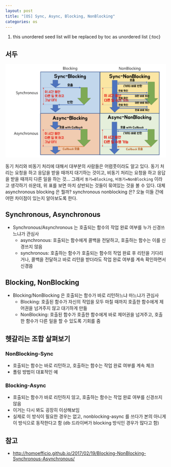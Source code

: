 ```yaml
---
layout: post
title: "[OS] Sync, Async, Blocking, NonBlocking"
categories: os
---
```


1. this unordered seed list will be replaced by toc as unordered list
{:toc}

## 서두

![sync async](/assets/img/sync-async.png)

동기 처리와 비동기 처리에 대해서 대부분의 사람들은 어렴풋이라도 알고 있다. 동기 처리는 요청을 하고 응답을 받을 때까지 대기하는 것이고, 비동기 처리는 요청을 하고 응답을 받을 때까지 다른 일을 하는 것... 그래서 `동기=Blocking`, `비동기=NonBlocking` 이라고 생각하기 쉬운데, 위 표를 보면 마치 상반되는 것들이 묶여있는 것을 볼 수 있다. 대체 asynchronous blocking 은 뭘까? synchronous nonblocking 은? 오늘 이들 간에 어떤 차이점이 있는지 알아보도록 한다.

## Synchronous, Asynchronous

- Synchronous/Asynchronous 는 호출되는 함수의 작업 완료 여부를 누가 신경쓰느냐가 관심사
	- asynchronous: 호출되는 함수에게 콜백을 전달하고, 호출하는 함수는 이를 신경쓰지 않음
	- synchronous: 호출하는 함수가 호출되는 함수의 작업 완료 후 리턴을 기다리거나, 콜백을 전달하고 바로 리턴을 받더라도 작업 완료 여부를 계속 확인하면서 신경씀

## Blocking, NonBlocking

- Blocking/NonBlocking 은 호출되는 함수가 바로 리턴하느냐 마느냐가 관심사
	- Blocking: 호출된 함수가 자신의 작업을 모두 마칠 때까지 호출한 함수에게 제어권을 넘겨주지 않고 대기하게 만듦
	- NonBlocking: 호출된 함수가 호출한 함수에게 바로 제어권을 넘겨주고, 호출한 함수가 다른 일을 할 수 있도록 기회를 줌

## 헷갈리는 조합 살펴보기

### NonBlocking-Sync

- 호출되는 함수는 바로 리턴하고, 호출하는 함수는 작업 완료 여부를 계속 체크
- 폴링 방법이 대표적인 예

### Blocking-Async

- 호출되는 함수가 바로 리턴하지 않고, 호출하는 함수는 작업 완료 여부를 신경쓰지 않음
- 이거는 다시 봐도 굉장히 이상해보임
- 실제로 이 방식이 필요한 경우는 없고, nonblocking-async 를 쓰다가 본의 아니게 이 방식으로 동작한다고 함 (db 드라이버가 blocking 방식인 경우가 많다고 함)

## 참고

- <http://homoefficio.github.io/2017/02/19/Blocking-NonBlocking-Synchronous-Asynchronous/>
